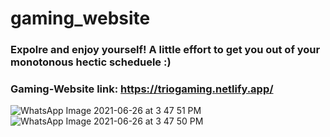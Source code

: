 # gaming_website

### Expolre and enjoy yourself! A little effort to get you out of your monotonous hectic scheduele :)


### Gaming-Website link: https://triogaming.netlify.app/

![WhatsApp Image 2021-06-26 at 3 47 51 PM](https://user-images.githubusercontent.com/82439481/123509957-4a01c300-d696-11eb-99b7-f8dcc4ba1ba1.jpeg)
![WhatsApp Image 2021-06-26 at 3 47 50 PM](https://user-images.githubusercontent.com/82439481/123509964-4f5f0d80-d696-11eb-89cf-ebce970564b3.jpeg)




